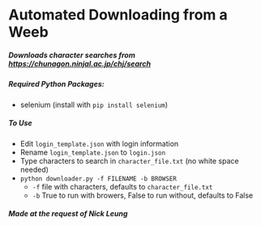 # Automated Downloading from a Weeb
##### Downloads character searches from https://chunagon.ninjal.ac.jp/chj/search

##### Required Python Packages:
* selenium (install with `pip install selenium`)

##### To Use
* Edit `login_template.json` with login information
* Rename `login_template.json` to `login.json`
* Type characters to search in `character_file.txt` (no white space needed)
* `python downloader.py -f FILENAME -b BROWSER`
    * `-f` file with characters, defaults to `character_file.txt`
    * `-b` True to run with browers, False to run without, defaults to False
##### Made at the request of Nick Leung